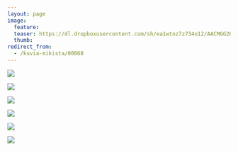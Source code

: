 ```yaml
---
layout: page
image:
  feature:
  teaser: https://dl.dropboxusercontent.com/sh/ea1wtnz7z734o12/AACMGG2K_U1oqBQw2KzIc7JLa/mikin-kuvat/3/DS42164-245px.jpg
  thumb:
redirect_from:
  - /kuvia-mikista/00068
---
```


[![](https://dl.dropboxusercontent.com/sh/ea1wtnz7z734o12/AAC3BUm2RZOlgrs6GdBVO5mSa/mikin-kuvat/3/DS42129-800px.jpg)](https://dl.dropboxusercontent.com/sh/ea1wtnz7z734o12/AADqEQPKcWN4KBrybJ0Q8fjYa/mikin-kuvat/3/DS42129.jpg)

[![](https://dl.dropboxusercontent.com/sh/ea1wtnz7z734o12/AAAy0VPEuKmKj3ZqAWKsEK3Pa/mikin-kuvat/3/DS42138-800px.jpg)](https://dl.dropboxusercontent.com/sh/ea1wtnz7z734o12/AADCT-m4Pllel8VCUG4ai9Ona/mikin-kuvat/3/DS42138.jpg)

[![](https://dl.dropboxusercontent.com/sh/ea1wtnz7z734o12/AAAgDQurftP-LzHe7NBEaqMVa/mikin-kuvat/3/DS42142-800px.jpg)](https://dl.dropboxusercontent.com/sh/ea1wtnz7z734o12/AAC9-HVy8yAa5Nfd7JFaPKWya/mikin-kuvat/3/DS42142.jpg)

[![](https://dl.dropboxusercontent.com/sh/ea1wtnz7z734o12/AAClkHfI3tYcgptYH_3jZ7JMa/mikin-kuvat/3/DS42164-800px.jpg)](https://dl.dropboxusercontent.com/sh/ea1wtnz7z734o12/AAASU0uxNAyhDjy0MXzAqSKqa/mikin-kuvat/3/DS42164.jpg)

[![](https://dl.dropboxusercontent.com/sh/ea1wtnz7z734o12/AAA2FPLBojI7ehzGRWqbNq9ma/mikin-kuvat/3/DS42175-800px.jpg)](https://dl.dropboxusercontent.com/sh/ea1wtnz7z734o12/AADwhsa54CED8BILULztyLbWa/mikin-kuvat/3/DS42175.jpg)

[![](https://dl.dropboxusercontent.com/sh/ea1wtnz7z734o12/AAC1Xacua3G03v6nrFFU2gova/mikin-kuvat/3/DS42172-800px.jpg)](https://dl.dropboxusercontent.com/sh/ea1wtnz7z734o12/AAAjOgu07OtrYB6svBIfwZxBa/mikin-kuvat/3/DS42172.jpg)
